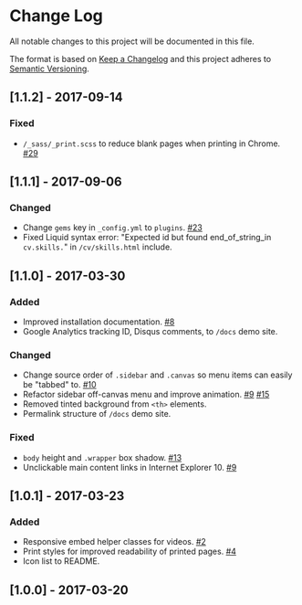 # Change Log

All notable changes to this project will be documented in this file.

The format is based on [Keep a Changelog](http://keepachangelog.com/)
and this project adheres to [Semantic Versioning](http://semver.org/).

## [1.1.2] - 2017-09-14

### Fixed
- `/_sass/_print.scss` to reduce blank pages when printing in Chrome. [#29](https://github.com/mmistakes/jekyll-theme-basically-basic/issues/29)

## [1.1.1] - 2017-09-06
### Changed
- Change `gems` key in `_config.yml` to `plugins`. [#23](https://github.com/mmistakes/jekyll-theme-basically-basic/pull/23)
- Fixed Liquid syntax error: "Expected id but found end_of_string_in `cv.skills.`" in `/cv/skills.html` include.

## [1.1.0] - 2017-03-30
### Added
- Improved installation documentation. [#8](https://github.com/mmistakes/jekyll-theme-basically-basic/issues/8)
- Google Analytics tracking ID, Disqus comments, to `/docs` demo site.

### Changed
- Change source order of `.sidebar` and `.canvas` so menu items can easily be "tabbed" to. [#10](https://github.com/mmistakes/jekyll-theme-basically-basic/issues/10)
- Refactor sidebar off-canvas menu and improve animation. [#9](https://github.com/mmistakes/jekyll-theme-basically-basic/issues/9) [#15](https://github.com/mmistakes/jekyll-theme-basically-basic/issues/15)
- Removed tinted background from `<th>` elements.
- Permalink structure of `/docs` demo site.

### Fixed
- `body` height and `.wrapper` box shadow. [#13](https://github.com/mmistakes/jekyll-theme-basically-basic/issues/13)
- Unclickable main content links in Internet Explorer 10. [#9](https://github.com/mmistakes/jekyll-theme-basically-basic/issues/9)

## [1.0.1] - 2017-03-23
### Added
- Responsive embed helper classes for videos. [#2](https://github.com/mmistakes/jekyll-theme-basically-basic/issues/2)
- Print styles for improved readability of printed pages. [#4](https://github.com/mmistakes/jekyll-theme-basically-basic/pull/4)
- Icon list to README.

## [1.0.0] - 2017-03-20
